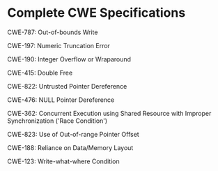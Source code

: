 

# Complete CWE Specifications

CWE-787: Out-of-bounds Write

CWE-197: Numeric Truncation Error

CWE-190: Integer Overflow or Wraparound

CWE-415: Double Free

CWE-822: Untrusted Pointer Dereference

CWE-476: NULL Pointer Dereference

CWE-362: Concurrent Execution using Shared Resource with Improper Synchronization ('Race Condition')

CWE-823: Use of Out-of-range Pointer Offset

CWE-188: Reliance on Data/Memory Layout

CWE-123: Write-what-where Condition